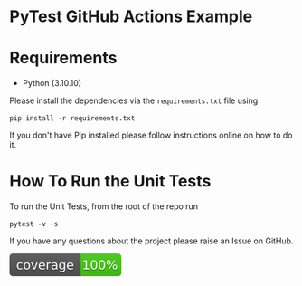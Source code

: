 # PyTest GitHub Actions Example

<!-- This repo contains the sample code for the article - [Building and Testing FastAPI CRUD APIs with Pytest: A Step-By-Step Guide](https://pytest-with-eric.com/pytest-advanced/pytest-fastapi-testing/)

This project explains how to Build and Test A CRUD Rest API using FastAPI, SQLite (via SQLAlchemy) and Pytest. -->

# Requirements
* Python (3.10.10)

Please install the dependencies via the `requirements.txt` file using 
```commandline
pip install -r requirements.txt
```
If you don't have Pip installed please follow instructions online on how to do it.

# How To Run the Unit Tests
To run the Unit Tests, from the root of the repo run
```commandline
pytest -v -s
```

If you have any questions about the project please raise an Issue on GitHub. 

[![Coverage Status](coverage.svg)](https://github.com/ericsalesdeandrade/pytest-github-actions-example)